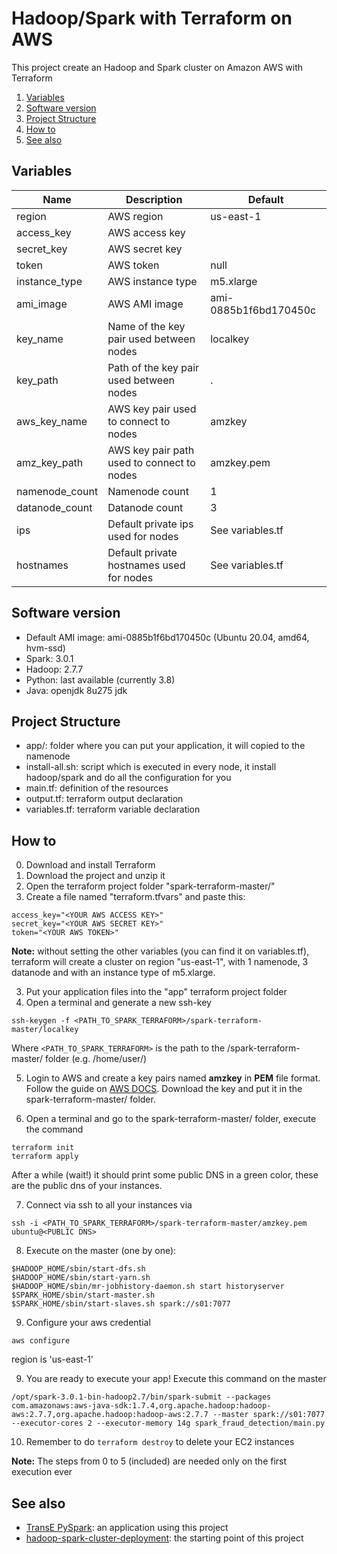 # Hadoop/Spark with Terraform on AWS

This project create an Hadoop and Spark cluster on Amazon AWS with Terraform

1. [Variables](#Variables)
2. [Software version](#Software-version)
3. [Project Structure](#Project-Structure)
4. [How to](#How-to)
5. [See also](#See-also)

## Variables

| Name           | Description                                | Default               |
|----------------|--------------------------------------------|-----------------------|
| region         | AWS region                                 | us-east-1             |
| access_key     | AWS access key                             |                       |
| secret_key     | AWS secret key                             |                       |
| token          | AWS token                                  | null                  |
| instance_type  | AWS instance type                          | m5.xlarge             |
| ami_image      | AWS AMI image                              | ami-0885b1f6bd170450c |
| key_name       | Name of the key pair used between nodes    | localkey              |
| key_path       | Path of the key pair used between nodes    | .                     |
| aws_key_name   | AWS key pair used to connect to nodes      | amzkey                |
| amz_key_path   | AWS key pair path used to connect to nodes | amzkey.pem            |
| namenode_count | Namenode count                             | 1                     |
| datanode_count | Datanode count                             | 3                     |
| ips            | Default private ips used for nodes         | See variables.tf      |
| hostnames      | Default private hostnames used for nodes   | See variables.tf      |


## Software version
* Default AMI image: ami-0885b1f6bd170450c (Ubuntu 20.04, amd64, hvm-ssd)
* Spark: 3.0.1
* Hadoop: 2.7.7
* Python: last available (currently 3.8)
* Java: openjdk 8u275 jdk

## Project Structure

* app/: folder where you can put your application, it will copied to the namenode
* install-all.sh: script which is executed in every node, it install hadoop/spark and do all the configuration for you
* main.tf: definition of the resources 
* output.tf: terraform output declaration
* variables.tf: terraform variable declaration


## How to

0. Download and install Terraform
1. Download the project and unzip it
2. Open the terraform project folder "spark-terraform-master/"
3. Create a file named "terraform.tfvars" and paste this:
```
access_key="<YOUR AWS ACCESS KEY>"
secret_key="<YOUR AWS SECRET KEY>"
token="<YOUR AWS TOKEN>"
```
**Note:** without setting the other variables (you can find it on variables.tf), terraform will create a cluster on region "us-east-1", with 1 namenode, 3 datanode and with an instance type of m5.xlarge.

3. Put your application files into the "app" terraform project folder 
4. Open a terminal and generate a new ssh-key
```
ssh-keygen -f <PATH_TO_SPARK_TERRAFORM>/spark-terraform-master/localkey
```
Where `<PATH_TO_SPARK_TERRAFORM>` is the path to the /spark-terraform-master/ folder (e.g. /home/user/)

5. Login to AWS and create a key pairs named **amzkey** in **PEM** file format. Follow the guide on [AWS DOCS](https://docs.aws.amazon.com/AWSEC2/latest/UserGuide/ec2-key-pairs.html#having-ec2-create-your-key-pair). Download the key and put it in the spark-terraform-master/ folder.

6. Open a terminal and go to the spark-terraform-master/ folder, execute the command
 ```
 terraform init
 terraform apply
 ```
 After a while (wait!) it should print some public DNS in a green color, these are the public dns of your instances.

7. Connect via ssh to all your instances via
 ```
ssh -i <PATH_TO_SPARK_TERRAFORM>/spark-terraform-master/amzkey.pem ubuntu@<PUBLIC DNS>
 ```

8. Execute on the master (one by one):
 ```
$HADOOP_HOME/sbin/start-dfs.sh
$HADOOP_HOME/sbin/start-yarn.sh
$HADOOP_HOME/sbin/mr-jobhistory-daemon.sh start historyserver
$SPARK_HOME/sbin/start-master.sh
$SPARK_HOME/sbin/start-slaves.sh spark://s01:7077
```

9. Configure your aws credential

```
aws configure
```

region is 'us-east-1'




9. You are ready to execute your app! Execute this command on the master
```
/opt/spark-3.0.1-bin-hadoop2.7/bin/spark-submit --packages com.amazonaws:aws-java-sdk:1.7.4,org.apache.hadoop:hadoop-aws:2.7.7,org.apache.hadoop:hadoop-aws:2.7.7 --master spark://s01:7077  --executor-cores 2 --executor-memory 14g spark_fraud_detection/main.py
```

10. Remember to do `terraform destroy` to delete your EC2 instances

**Note:** The steps from 0 to 5 (included) are needed only on the first execution ever


## See also
 * [TransE PySpark](https://github.com/conema/TransE-pyspark): an application using this project
 * [hadoop-spark-cluster-deployment](https://github.com/kostistsaprailis/hadoop-spark-cluster-deployment): the starting point of this project
